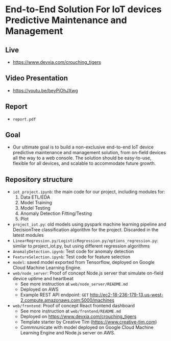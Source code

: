 # End-to-End Solution For IoT devices Predictive Maintenance and Management

## Live
- <https://www.devxia.com/crouching_tigers> 

## Video Presentation
- <https://youtu.be/beyPiOhJXwg>

## Report
- `report.pdf`

## Goal
- Our ultimate goal is to build a non-exclusive end-to-end IoT device predictive maintenance and management solution, from on-field devices all the way to a web console. The solution should be easy-to-use, flexible for all devices, and scalable to accommodate future growth.

## Repository structure
- `iot_project.ipynb`: the main code for our project, including modules for:
  1. Data ETL/EDA
  2. Model Training
  3. Model Testing
  4. Anomaly Detection Fitting/Testing
  5. Plot
- `project_iot.py`: old models using pyspark machine learning pipeline and DecisionTree classification algorithm for the project. Discarded in the latest modules
- `LinearRegression.py/LogisticRegression.py/options_regression.py`: similar to project_iot.py, but using different regression algorithms
- `AnomalyDetection.ipynb`: Test code for anomaly detection
- `FeatureSelection.ipynb`: Test code for feature selection
- `model`: saved model exported from Tensorflow, deployed on Google Cloud Machine Learning Engine.
- `web/node_server`: Proof of concept Node.js server that simulate on-field device uptime and heartbeat
    * See more instruction at `web/node_server/README.md`
    * Deployed on AWS
    * Example REST API endpoint: `GET` http://ec2-18-236-179-13.us-west-2.compute.amazonaws.com:5000/machines
- `web/frontend`: Proof of concept React frontend dashboard
    * See more instruction at `web/frontend/README.md`
    * Deployed on https://www.devxia.com/crouching_tigers
    * Template starter by Creative Tim (https://www.creative-tim.com)
    * Commnunicate with model deployed on Google Cloud Machine Learning Engine and Node.js server on AWS.
